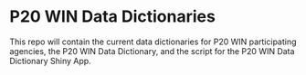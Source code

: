 # P20 WIN Data Dictionaries

This repo will contain the current data dictionaries for P20 WIN participating agencies, the P20 WIN Data Dictionary, and the script for the P20 WIN Data Dictionary Shiny App.
